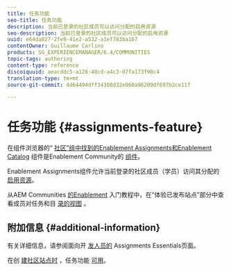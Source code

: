 ```yaml
---
title: 任务功能
seo-title: 任务功能
description: 当前已登录的社区成员可以访问分配的启用资源
seo-description: 当前已登录的社区成员可以访问分配的启用资源
uuid: e64da827-2fe9-41e2-a532-a1ef783ba167
contentOwner: Guillaume Carlino
products: SG_EXPERIENCEMANAGER/6.4/COMMUNITIES
topic-tags: authoring
content-type: reference
discoiquuid: aeacddc5-a128-40cd-a4c3-07fa173f90c4
translation-type: tm+mt
source-git-commit: 4d64494dff34108d32e060a96209df697b2ce11f

---
```



# 任务功能 {#assignments-feature}

在组件浏览器的“ [社区”组中找到的Enablement Assignments和Enablement Catalog](catalog.md) 组件是Enablement Community的 [组件](overview.md#enablement-community)。

Enablement Assignments组件允许当前登录的社区成员（学员）访问其分配的 [启用资源](resources.md)。

从AEM Communities [的Enablement](getting-started-enablement.md) 入门教程中，在“体验已发布站点”部分中查看成员对任务和目 [录的视图](enablement-published-site.md) 。

## 附加信息 {#additional-information}

有关详细信息，请参阅面向开 [发人员的](essentials-assignments.md) Assignments Essentials页面。

在创 [建社区站点时](functions.md#assignments-function) ，任务功能 [可用](sites-console.md)。
